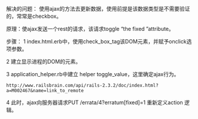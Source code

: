 解决的问题：
使用ajax的方法去更新数据，使用前提是该数据类型是不需要验证的，常常是checkbox。

原理：使ajax发送一个rest的请求，该请求toggle “the fixed ”attribute。

步骤：
1 index.html.erb中，使用check_box_tag该DOM元素，并赋予onclick选项参数。


2 建立显示进程的DOM的元素。

3 application_helper.rb中建立  helper  toggle_value，这里确定ajax行为。

    http://www.railsbrain.com/api/rails-2.3.2/doc/index.html?a=M002467&name=link_to_remote
    
4 此时，ajax向服务器请求PUT /errata/4?erratum[fixed]=1
  重新定义action 逻辑。
